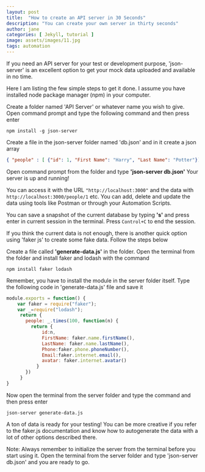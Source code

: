 ```yaml
---
layout: post
title:  "How to create an API server in 30 Seconds"
description: "You can create your own server in thirty seconds"
author: jane
categories: [ Jekyll, tutorial ]
image: assets/images/11.jpg
tags: automation
---
```


If you need an API server for your test or development purpose, 'json-server' is an excellent option to get your mock data uploaded and available in no time. 

Here I am listing the few simple steps to get it done. I assume you have installed node package manager (npm) in your computer.

Create a folder named 'API Server' or whatever name you wish to give.
Open command prompt and type the following command and then press enter
```
npm install -g json-server
```

Create a file in the json-server folder named 'db.json' and in it create a json array 

```json
{ "people" : [ {"id": 1, "First Name": "Harry", "Last Name": "Potter"}] }
```

Open command prompt from the folder and type **'json-server db.json'**
Your server is up and running!

You can access it with the URL `"http://localhost:3000"` and the data with `http://localhost:3000/people/1` etc. You can add, delete and update the data using tools like Postman or through your Automation Scripts.

You can save a snapshot of the current database by typing **'s'** and press enter in current session in the terminal. Press  `Control+C`  to end the session.

If you think the current data is not enough, there is another quick option using 'faker js' to create some fake data. Follow the steps below

Create a file called **'generate-data.js'** in the folder.
Open the terminal from the folder and install faker and lodash with the command

```
npm install faker lodash
```

Remember, you have to install the module in the server folder itself.
Type the following code in 'generate-data.js' file and save it

```javascript
module.exports = function() {
    var faker = require("faker");
    var _=require("lodash");
     return {
       people: _.times(100, function(n) {
         return {
             id:n,
             FirstName: faker.name.firstName(),
             LastName: faker.name.lastName(),
             Phone:faker.phone.phoneNumber(), 
             Email:faker.internet.email(),
             avatar: faker.internet.avatar()
           }
       })
     }
}
```


Now open the terminal from the server folder and type the command and then press enter

```
json-server generate-data.js
``` 

A ton of data is ready for your testing! You can be more creative if you refer to the faker.js documentation and know how to autogenerate the data with a lot of other options described there.

Note: Always remember to initialize the server from the terminal before you start using it. Open the terminal from the server folder and type 'json-server db.json' and you are ready to go.